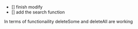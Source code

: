 - [] finish modify
- [] add the search function

In terms of functionaility deleteSome and deleteAll are working